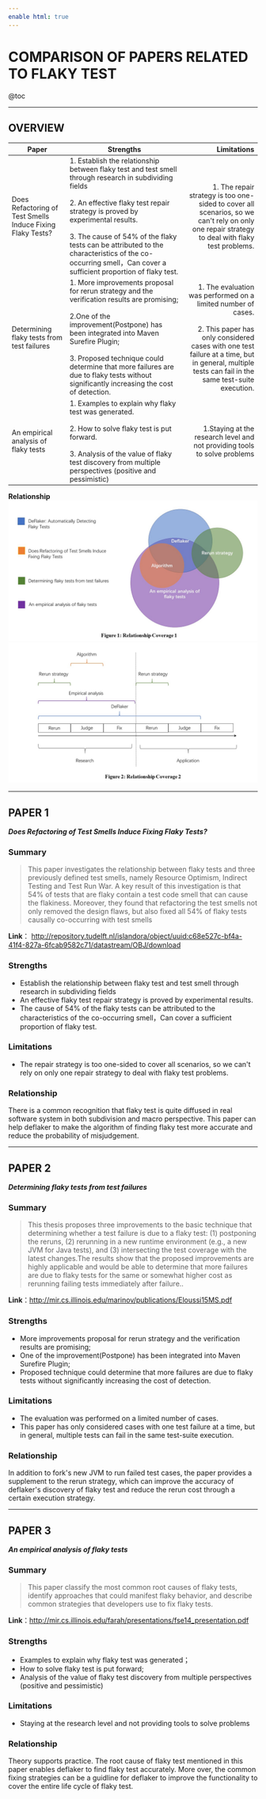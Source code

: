 ```yaml
---
enable html: true
---
```


# COMPARISON OF PAPERS RELATED TO FLAKY TEST

@toc

* * *

## OVERVIEW

| Paper      | Strengths|  Limitations| 
| --------- | -------- | -----: |
| Does Refactoring of Test Smells Induce Fixing Flaky Tests?| 1. Establish the relationship between flaky test and test smell through research in subdividing fields<br><br> 2. An effective flaky test repair strategy is proved by experimental results.<br><br> 3. The cause of 54% of the flaky tests can be attributed to the characteristics of the co-occurring smell，Can cover a sufficient proportion of flaky test. | 1. The repair strategy is too one-sided to cover all scenarios, so we can't rely on only one repair strategy to deal with flaky test problems. |
| Determining flaky tests from test failures | 1.  More improvements proposal for rerun strategy and the verification results are promising;<br><br> 2.One of the improvement(Postpone) has been integrated into Maven Surefire Plugin;<br><br>3. Proposed technique could determine that more failures are due to flaky tests without significantly increasing the cost of detection.|   1. The evaluation was performed on a limited number of cases.<br><br> 2. This paper has only considered cases with one test failure at a time, but in general, multiple tests can fail in the same test-suite execution. |
| An empirical analysis of flaky tests| 1. Examples to explain why flaky test was generated.<br><br> 2. How to solve flaky test is put forward.<br><br>3. Analysis of the value of flaky test discovery from multiple perspectives (positive and pessimistic) |  1.Staying at the research level and not providing tools to solve problems |

**Relationship**
![relationship](relationship.jpg)
![relationship2](relationship2.jpg)
* * *

## PAPER 1

_**Does Refactoring of Test Smells Induce Fixing Flaky Tests?**_

### Summary

> This paper investigates the relationship between flaky tests and three previously defined test smells, namely Resource Optimism, Indirect Testing and Test Run War. A key result of this investigation is that 54% of tests that are flaky contain a test code smell that can cause the flakiness. Moreover, they  found that refactoring the test smells not only removed the design flaws, but also fixed all 54% of flaky tests causally co-occurring with test smells

**Link**： http://repository.tudelft.nl/islandora/object/uuid:c68e527c-bf4a-41f4-827a-6fcab9582c71/datastream/OBJ/download

### Strengths

- Establish the relationship between flaky test and test smell through research in subdividing fields
- An effective flaky test repair strategy is proved by experimental results.
- The cause of 54% of the flaky tests can be attributed to
  the characteristics of the co-occurring smell，Can cover a sufficient proportion of flaky test.

### Limitations

- The repair strategy is too one-sided to cover all scenarios, so we can't rely on only one repair strategy to deal with flaky test problems.

### Relationship

There is a common recognition that flaky test is quite diffused in real software system in both subdivision and macro perspective. This paper can help deflaker to make the algorithm of finding flaky test more accurate and reduce the probability of misjudgement.

* * *

## PAPER 2

_**Determining flaky tests from test failures**_

### Summary

> This thesis proposes three improvements to  the basic technique that determining whether a test failure is due to a flaky test: (1) postponing the reruns, (2) rerunning in a new runtime environment (e.g., a new JVM for Java tests), and (3) intersecting the test coverage with the latest changes.The results show that the proposed improvements are highly applicable and would be able to determine that more failures are due to flaky tests for the same or somewhat higher cost as rerunning failing tests immediately after failure..

**Link**：http://mir.cs.illinois.edu/marinov/publications/Eloussi15MS.pdf

### Strengths

- More improvements proposal for rerun strategy and the verification results are promising;
- One of the improvement(Postpone) has been integrated into Maven Surefire Plugin;
- Proposed technique could determine that more
  failures are due to flaky tests without significantly increasing the cost of detection.

### Limitations

- The evaluation was performed on a limited number of cases.
- This paper has only considered cases with one test failure at a time, but in general, multiple tests can fail in the same test-suite execution.

### Relationship

In addition to fork's new JVM to run failed test cases, the paper provides a supplement to the rerun strategy, which can improve the accuracy of deflaker's discovery of flaky test and reduce the rerun cost through a certain execution strategy.

* * *

## PAPER 3

_**An empirical analysis of flaky tests**_

### Summary

> This paper classify the most common root causes of flaky tests, identify approaches that could manifest flaky behavior, and describe common strategies that developers use to fix flaky tests.

**Link**：http://mir.cs.illinois.edu/farah/presentations/fse14_presentation.pdf

### Strengths

- Examples to explain why flaky test was generated；
- How to solve flaky test is put forward;
- Analysis of the value of flaky test discovery from multiple perspectives (positive and pessimistic)

### Limitations

- Staying at the research level and not providing tools to solve problems

### Relationship

Theory supports practice. The root cause of flaky test mentioned in this paper enables deflaker to find flaky test accurately. More over, the common fixing strategies can be a guidline for deflaker to improve the functionality to cover the entire life cycle of flaky test.
